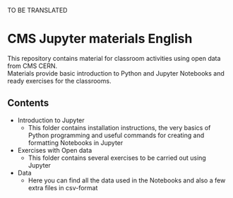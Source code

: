 TO BE TRANSLATED
# CMS Jupyter materials English
This repository contains material for classroom activities using open data from CMS CERN. <br>
Materials provide basic introduction to Python and Jupyter Notebooks and ready exercises for the classrooms.

## Contents
- Introduction to Jupyter <br>
  - This folder contains installation instructions, the very basics of Python programming and useful commands for creating and   formatting Notebooks in Jupyter
- Exercises with Open data
  - This folder contains several exercises to be carried out using Jupyter
- Data
  - Here you can find all the data used in the Notebooks and also a few extra files in csv-format

